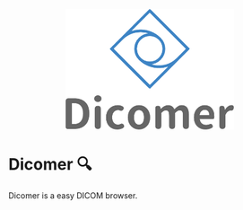 <p align="center">
    <img width="300" src="https://github.com/ArcherGu/Dicomer/blob/main/logo.png" alt="logo">
</p>

# Dicomer 🔍

Dicomer is a easy DICOM browser.
